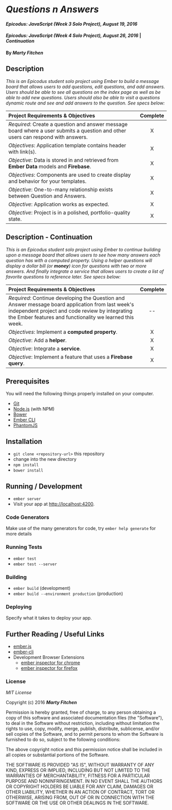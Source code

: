 # _Questions n Answers_

#### _Epicodus: JavaScript (Week 3 Solo Project), August 19, 2016_
#### _Epicodus: JavaScript (Week 4 Solo Project), August 26, 2016_ | _Continuation_

#### By _**Marty Fitchen**_

## Description

_This is an Epicodus student solo project using Ember to build a message board that allows users to add questions, edit questions, and add answers. Users should be able to see all questions on the index page as well as be able to add new questions. Users should also be able to visit a questions dynamic route and see and add answers to the question. See specs below:_

Project Requirements & Objectives  | Complete
:------------- | :-------------: |
*Required*: Create a question and answer message board where a user submits a question and other users can respond with answers. | X
*Objectives*: Application template contains header with link(s). | X
*Objective*: Data is stored in and retrieved from **Ember Data** models and **Firebase**. | X
*Objectives*: Components are used to create display and behavior for your templates. | X
*Objective*: One-to-many relationship exists between Question and Answers. | X
*Objective*: Application works as expected. | X
*Objective*: Project is in a polished, portfolio-quality state. | X

## Description - Continuation
_This is an Epicodus student solo project using Ember to continue building upon a message board that allows users to see how many answers each question has with a computed property. Using a helper questions will display a dollar bill (or **money**) icon for questions with two or more answers. And finally integrate a service that allows users to create a list of favorite questions to reference later. See specs below:_

Project Requirements & Objectives  | Complete
:------------- | :-------------: |
*Required*: Continue developing the Question and Answer message board application from last week's independent project and code review by integrating the Ember features and functionality we learned this week. | --
*Objectives*: Implement a **computed property**. | X
*Objective*: Add a **helper**. | X
*Objective*: Integrate a **service**. | X
*Objective*: Implement a feature that uses a **Firebase query**. | X

## Prerequisites

You will need the following things properly installed on your computer.

* [Git](http://git-scm.com/)
* [Node.js](http://nodejs.org/) (with NPM)
* [Bower](http://bower.io/)
* [Ember CLI](http://www.ember-cli.com/)
* [PhantomJS](http://phantomjs.org/)

## Installation

* `git clone <repository-url>` this repository
* change into the new directory
* `npm install`
* `bower install`

## Running / Development

* `ember server`
* Visit your app at [http://localhost:4200](http://localhost:4200).

### Code Generators

Make use of the many generators for code, try `ember help generate` for more details

### Running Tests

* `ember test`
* `ember test --server`

### Building

* `ember build` (development)
* `ember build --environment production` (production)

### Deploying

Specify what it takes to deploy your app.

## Further Reading / Useful Links

* [ember.js](http://emberjs.com/)
* [ember-cli](http://www.ember-cli.com/)
* Development Browser Extensions
  * [ember inspector for chrome](https://chrome.google.com/webstore/detail/ember-inspector/bmdblncegkenkacieihfhpjfppoconhi)
  * [ember inspector for firefox](https://addons.mozilla.org/en-US/firefox/addon/ember-inspector/)

### License

*MIT License*

Copyright (c) 2016 **_Marty Fitchen_**

Permission is hereby granted, free of charge, to any person obtaining a copy of this software and associated documentation files (the "Software"), to deal in the Software without restriction, including without limitation the rights to use, copy, modify, merge, publish, distribute, sublicense, and/or sell copies of the Software, and to permit persons to whom the Software is furnished to do so, subject to the following conditions:

The above copyright notice and this permission notice shall be included in all copies or substantial portions of the Software.

THE SOFTWARE IS PROVIDED "AS IS", WITHOUT WARRANTY OF ANY KIND, EXPRESS OR IMPLIED, INCLUDING BUT NOT LIMITED TO THE WARRANTIES OF MERCHANTABILITY, FITNESS FOR A PARTICULAR PURPOSE AND NONINFRINGEMENT. IN NO EVENT SHALL THE AUTHORS OR COPYRIGHT HOLDERS BE LIABLE FOR ANY CLAIM, DAMAGES OR OTHER LIABILITY, WHETHER IN AN ACTION OF CONTRACT, TORT OR OTHERWISE, ARISING FROM, OUT OF OR IN CONNECTION WITH THE SOFTWARE OR THE USE OR OTHER DEALINGS IN THE SOFTWARE.
